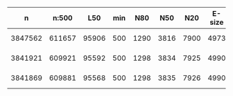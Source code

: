 n        |n:500   |L50    |min  |N80   |N50   |N20   |E-size  |max    |sum      |name
---      |---     |---    |---  |---   |---   |---   |---     |---    |---      |---
3847562  |611657  |95906  |500  |1290  |3816  |7900  |4973    |51546  |1.301e9  |Dstr_v1.3_k101-unitigs.fa
3841921  |609921  |95592  |500  |1298  |3834  |7925  |4990    |53546  |1.302e9  |Dstr_v1.3_k101-contigs.fa
3841869  |609881  |95568  |500  |1298  |3835  |7926  |4990    |53546  |1.302e9  |Dstr_v1.3_k101-scaffolds.fa

